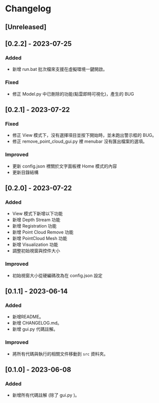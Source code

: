 # Changelog

## [Unreleased]

## [0.2.2] - 2023-07-25
### Added
- 新增 run.bat 批次檔來支援在虛擬環境一鍵開啟。

### Fixed
- 修正 Model.py 中已刪除的功能(點雲即時可視化)，產生的 BUG

## [0.2.1] - 2023-07-22
### Fixed
- 修正 View 模式下，沒有選擇項目並按下開始時，並未跑出警示框的 BUG。
- 修正 remove_point_cloud_gui.py 裡 menubar 沒有匯出檔案的選項。

### Improved
- 更新 config.json 裡關於文字面板裡 Home 模式的內容
- 更新目錄結構

## [0.2.0] - 2023-07-22
### Added
- View 模式下新增以下功能
- 新增 Depth Stream 功能
- 新增 Registration 功能
- 新增 Point Cloud Remove 功能
- 新增 PointCloud Mesh  功能
- 新增 Visualization 功能
- 調整初始視窗與控件大小

### Improved
- 初始視窗大小從硬編碼改為在 config.json 設定

## [0.1.1] - 2023-06-14
### Added
- 新增README。
- 新增 CHANGELOG.md。
- 新增 gui.py 代碼註解。

### Improved
- 將所有代碼與執行的相關文件移動到 `src` 資料夾。

## [0.1.0] - 2023-06-08
### Added
- 新增所有代碼註解 (除了 gui.py )。

